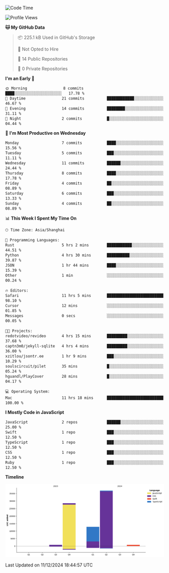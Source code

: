 <!--
**PascalDai/PascalDai** is a ✨ _special_ ✨ repository because its `README.md` (this file) appears on your GitHub profile.

Here are some ideas to get you started:

- 🔭 I’m currently working on ...
- 🌱 I’m currently learning ...
- 👯 I’m looking to collaborate on ...
- 🤔 I’m looking for help with ...
- 💬 Ask me about ...
- 📫 How to reach me: ...
- 😄 Pronouns: ...
- ⚡ Fun fact: ...
-->

<!--START_SECTION:waka-->
![Code Time](http://img.shields.io/badge/Code%20Time-714%20hrs%2057%20mins-blue)

![Profile Views](http://img.shields.io/badge/Profile%20Views-0-blue)

**🐱 My GitHub Data** 

> 📦 225.1 kB Used in GitHub's Storage 
 > 
> 🚫 Not Opted to Hire
 > 
> 📜 14 Public Repositories 
 > 
> 🔑 0 Private Repositories 
 > 
**I'm an Early 🐤** 

```text
🌞 Morning                8 commits           ████░░░░░░░░░░░░░░░░░░░░░   17.78 % 
🌆 Daytime                21 commits          ████████████░░░░░░░░░░░░░   46.67 % 
🌃 Evening                14 commits          ████████░░░░░░░░░░░░░░░░░   31.11 % 
🌙 Night                  2 commits           █░░░░░░░░░░░░░░░░░░░░░░░░   04.44 % 
```
📅 **I'm Most Productive on Wednesday** 

```text
Monday                   7 commits           ████░░░░░░░░░░░░░░░░░░░░░   15.56 % 
Tuesday                  5 commits           ███░░░░░░░░░░░░░░░░░░░░░░   11.11 % 
Wednesday                11 commits          ██████░░░░░░░░░░░░░░░░░░░   24.44 % 
Thursday                 8 commits           ████░░░░░░░░░░░░░░░░░░░░░   17.78 % 
Friday                   4 commits           ██░░░░░░░░░░░░░░░░░░░░░░░   08.89 % 
Saturday                 6 commits           ███░░░░░░░░░░░░░░░░░░░░░░   13.33 % 
Sunday                   4 commits           ██░░░░░░░░░░░░░░░░░░░░░░░   08.89 % 
```


📊 **This Week I Spent My Time On** 

```text
🕑︎ Time Zone: Asia/Shanghai

💬 Programming Languages: 
Rust                     5 hrs 2 mins        ███████████░░░░░░░░░░░░░░   44.51 % 
Python                   4 hrs 30 mins       ██████████░░░░░░░░░░░░░░░   39.87 % 
JSON                     1 hr 44 mins        ████░░░░░░░░░░░░░░░░░░░░░   15.39 % 
Other                    1 min               ░░░░░░░░░░░░░░░░░░░░░░░░░   00.24 % 

🔥 Editors: 
Safari                   11 hrs 5 mins       █████████████████████████   98.10 % 
Cursor                   12 mins             ░░░░░░░░░░░░░░░░░░░░░░░░░   01.85 % 
Messages                 0 secs              ░░░░░░░░░░░░░░░░░░░░░░░░░   00.05 % 

🐱‍💻 Projects: 
redotvideo/revideo       4 hrs 15 mins       █████████░░░░░░░░░░░░░░░░   37.68 % 
captn3m0/jekyll-sqlite   4 hrs 4 mins        █████████░░░░░░░░░░░░░░░░   36.00 % 
xzitlou/jsontr.ee        1 hr 9 mins         ███░░░░░░░░░░░░░░░░░░░░░░   10.29 % 
soulscircuit/pilet       35 mins             █░░░░░░░░░░░░░░░░░░░░░░░░   05.24 % 
hguandl/PlayCover        28 mins             █░░░░░░░░░░░░░░░░░░░░░░░░   04.17 % 

💻 Operating System: 
Mac                      11 hrs 18 mins      █████████████████████████   100.00 % 
```

**I Mostly Code in JavaScript** 

```text
JavaScript               2 repos             ██████░░░░░░░░░░░░░░░░░░░   25.00 % 
Swift                    1 repo              ███░░░░░░░░░░░░░░░░░░░░░░   12.50 % 
TypeScript               1 repo              ███░░░░░░░░░░░░░░░░░░░░░░   12.50 % 
CSS                      1 repo              ███░░░░░░░░░░░░░░░░░░░░░░   12.50 % 
Ruby                     1 repo              ███░░░░░░░░░░░░░░░░░░░░░░   12.50 % 
```



**Timeline**

![Lines of Code chart](https://raw.githubusercontent.com/PascalDai/PascalDai/main/assets/bar_graph.png)


 Last Updated on 11/12/2024 18:44:57 UTC
<!--END_SECTION:waka-->
